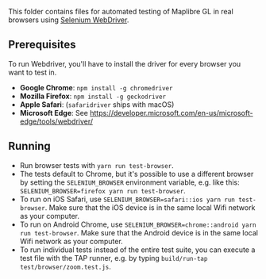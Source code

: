 This folder contains files for automated testing of Maplibre GL in real browsers using [Selenium WebDriver](https://www.npmjs.com/package/selenium-webdriver).

## Prerequisites

To run Webdriver, you'll have to install the driver for every browser you want to test in.

- **Google Chrome**: `npm install -g chromedriver`
- **Mozilla Firefox**: `npm install -g geckodriver`
- **Apple Safari**: (`safaridriver` ships with macOS)
- **Microsoft Edge**: See https://developer.microsoft.com/en-us/microsoft-edge/tools/webdriver/

## Running

- Run browser tests with `yarn run test-browser`.
- The tests default to Chrome, but it's possible to use a different browser by setting the `SELENIUM_BROWSER` environment variable, e.g. like this: `SELENIUM_BROWSER=firefox yarn run test-browser`.
- To run on iOS Safari, use `SELENIUM_BROWSER=safari::ios yarn run test-browser`. Make sure that the iOS device is in the same local Wifi network as your computer.
- To run on Android Chrome, use `SELENIUM_BROWSER=chrome::android yarn run test-browser`. Make sure that the Android device is in the same local Wifi network as your computer.
- To run individual tests instead of the entire test suite, you can execute a test file with the TAP runner, e.g. by typing `build/run-tap test/browser/zoom.test.js`.
